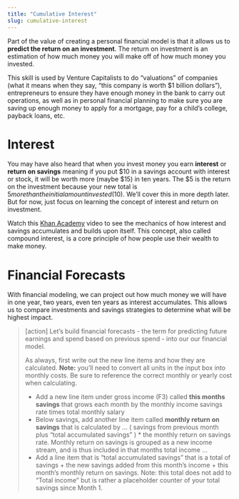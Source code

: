```yaml
---
title: "Cumulative Interest"
slug: cumulative-interest
---
```


Part of the value of creating a personal financial model is that it allows us to **predict the return on an investment**. The return on investment is an estimation of how much money you will make off of how much money you invested.

This skill is used by Venture Capitalists to do “valuations” of companies (what it means when they say, “this company is worth $1 billion dollars”), entrepreneurs to ensure they have enough money in the bank to carry out operations,  as well as in personal financial planning to make sure you are saving up enough money to apply for a mortgage, pay for a child’s college, payback loans, etc.

# Interest

You may have also heard that when you invest money you earn **interest** or **return on savings** meaning if you put $10 in a savings account with interest or stock, it will be worth more (maybe $15) in ten years. The $5 is the return on the investment because your new total is $5 more than the initial amount invested ($10). We’ll cover this in more depth later. But for now, just focus on learning the concept of interest and return on investment.

Watch this [Khan Academy](https://www.khanacademy.org/economics-finance-domain/core-finance/interest-tutorial/compound-interest-tutorial/v/introduction-to-compound-interest) video to see the mechanics of how interest and savings accumulates and builds upon itself. This concept, also called compound interest, is a core principle of how people use their wealth to make money.

# Financial Forecasts

With financial modeling, we can project out how much money we will have in one year, two years, even ten years as interest accumulates. This allows us to compare investments and savings strategies to determine what will be highest impact.

>[action]
> Let’s build financial forecasts - the term for predicting future earnings and spend based on previous spend - into our our financial model.
>
> As always, first write out the new line items and how they are calculated. **Note:** you’ll need to convert all units in the input box into monthly costs. Be sure to reference the correct monthly or yearly cost when calculating.
>
>* Add a new line item under gross income (F3) called **this months savings** that grows each month by the monthly income savings rate times total monthly salary
>* Below savings, add another line item called **monthly return on savings** that is calculated by … ( savings from previous month plus “total accumulated savings” ) * the monthly return on savings rate. Monthly return on savings is grouped as a new income stream, and is thus included in that months total income ...
>* Add a line item that is “total accumulated savings” that is a total of savings + the new savings added from this month’s income + this month’s monthly return on savings. Note: this total does not add to “Total income” but is rather a placeholder counter of your total savings since Month 1.
